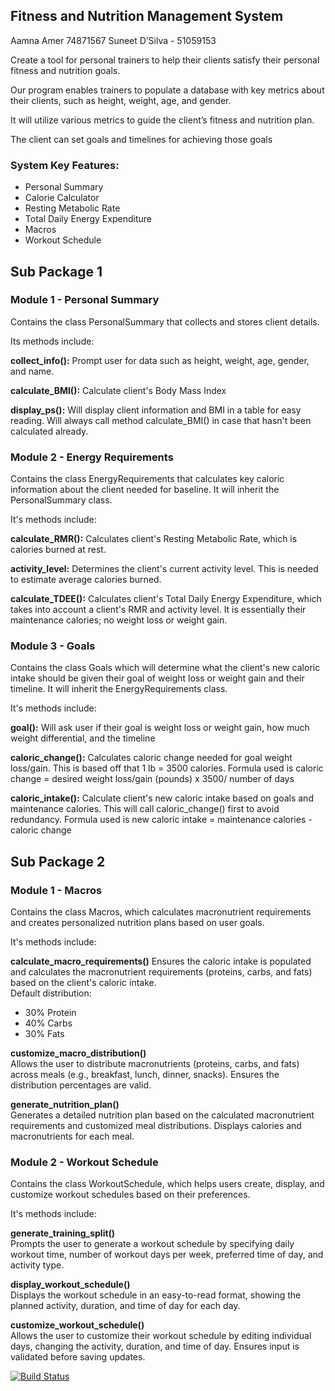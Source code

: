 ## Fitness and Nutrition Management System
Aamna Amer 74871567 Suneet D’Silva - 51059153

Create a tool for personal trainers to help their clients satisfy their personal fitness and nutrition goals.

Our program enables trainers to populate a database with key metrics about their clients, such as height, weight, age, and gender.

It will utilize various metrics to guide the client’s fitness and nutrition plan.

The client can set goals and timelines for achieving those goals


### System  Key Features: 
- Personal Summary
- Calorie Calculator
- Resting Metabolic Rate
- Total Daily Energy Expenditure
- Macros
- Workout Schedule

## Sub Package 1
### Module 1 - Personal Summary

Contains the class PersonalSummary that collects and stores client details.

Its methods include:

**collect_info():** Prompt user for data such as height, weight, age, gender, and name.

**calculate_BMI():** Calculate client's Body Mass Index

**display_ps():** Will display client information and BMI in a table for easy reading. Will always call method calculate_BMI() in case that hasn't been calculated already.


### Module 2 - Energy Requirements

Contains the class EnergyRequirements that calculates key caloric information about the client needed for baseline. It will inherit the PersonalSummary class. 

It's methods include:

**calculate_RMR():** Calculates client's Resting Metabolic Rate, which is calories burned at rest.

**activity_level:** Determines the client's current activity level. This is needed to estimate average calories burned. 

**calculate_TDEE():** Calculates client's Total Daily Energy Expenditure, which takes into account a client's RMR and activity level. It is essentially their maintenance calories; no weight loss or weight gain. 

### Module 3 - Goals

Contains the class Goals which will determine what the client's new caloric intake should be given their goal of weight loss or weight gain and their timeline. It will inherit the EnergyRequirements class. 

It's methods include:

**goal():** Will ask user if their goal is weight loss or weight gain, how much weight differential, and the timeline

**caloric_change():** Calculates caloric change needed for goal weight loss/gain. This is based off that 1 lb = 3500 calories. Formula used is caloric change = desired weight loss/gain (pounds) x 3500/ number of days

**caloric_intake():** Calculate client's new caloric intake based on goals and maintenance calories. This will call caloric_change() first to avoid redundancy. Formula used is new caloric intake = maintenance calories - caloric change


## Sub Package 2
### Module 1 - Macros

Contains the class Macros, which calculates macronutrient requirements and creates personalized nutrition plans based on user goals.

It's methods include:

**calculate_macro_requirements()**
  Ensures the caloric intake is populated and calculates the macronutrient requirements (proteins, carbs, and fats) based on the client's caloric intake.  
  Default distribution:  
  - 30% Protein  
  - 40% Carbs  
  - 30% Fats  

**customize_macro_distribution()**  
  Allows the user to distribute macronutrients (proteins, carbs, and fats) across meals (e.g., breakfast, lunch, dinner, snacks). Ensures the distribution percentages are valid.

**generate_nutrition_plan()**  
  Generates a detailed nutrition plan based on the calculated macronutrient requirements and customized meal distributions. Displays calories and macronutrients for each meal.

### Module 2 - Workout Schedule

Contains the class WorkoutSchedule, which helps users create, display, and customize workout schedules based on their preferences.

It's methods include:

**generate_training_split()**  
  Prompts the user to generate a workout schedule by specifying daily workout time, number of workout days per week, preferred time of day, and activity type.

**display_workout_schedule()**  
  Displays the workout schedule in an easy-to-read format, showing the planned activity, duration, and time of day for each day.

**customize_workout_schedule()**  
  Allows the user to customize their workout schedule by editing individual days, changing the activity, duration, and time of day. Ensures input is validated before saving updates.

[![Build Status](https://app.travis-ci.com/aamna-amer/project-step-3.svg?token=QxFbpBhgrrJecX6pobud&branch=main)](https://app.travis-ci.com/aamna-amer/project-step-3)
